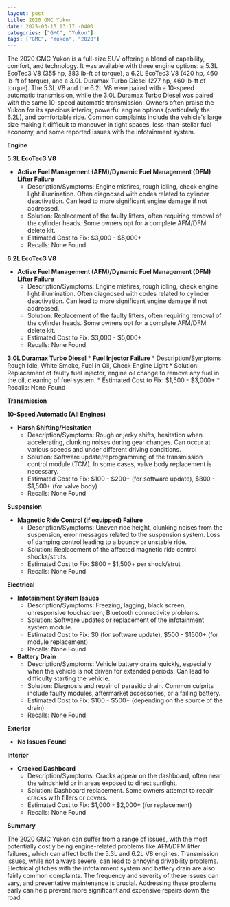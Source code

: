 ```yaml
---
layout: post
title: 2020 GMC Yukon
date: 2025-03-15 13:17 -0400
categories: ["GMC", "Yukon"]
tags: ["GMC", "Yukon", "2020"]
---
```

The 2020 GMC Yukon is a full-size SUV offering a blend of capability, comfort, and technology. It was available with three engine options: a 5.3L EcoTec3 V8 (355 hp, 383 lb-ft of torque), a 6.2L EcoTec3 V8 (420 hp, 460 lb-ft of torque), and a 3.0L Duramax Turbo Diesel (277 hp, 460 lb-ft of torque). The 5.3L V8 and the 6.2L V8 were paired with a 10-speed automatic transmission, while the 3.0L Duramax Turbo Diesel was paired with the same 10-speed automatic transmission. Owners often praise the Yukon for its spacious interior, powerful engine options (particularly the 6.2L), and comfortable ride. Common complaints include the vehicle's large size making it difficult to maneuver in tight spaces, less-than-stellar fuel economy, and some reported issues with the infotainment system.

**Engine**

**5.3L EcoTec3 V8**

*   **Active Fuel Management (AFM)/Dynamic Fuel Management (DFM) Lifter Failure**
    *   Description/Symptoms: Engine misfires, rough idling, check engine light illumination. Often diagnosed with codes related to cylinder deactivation. Can lead to more significant engine damage if not addressed.
    *   Solution: Replacement of the faulty lifters, often requiring removal of the cylinder heads. Some owners opt for a complete AFM/DFM delete kit.
    *   Estimated Cost to Fix: $3,000 - $5,000+
    *   Recalls: None Found

**6.2L EcoTec3 V8**

*   **Active Fuel Management (AFM)/Dynamic Fuel Management (DFM) Lifter Failure**
    *   Description/Symptoms: Engine misfires, rough idling, check engine light illumination. Often diagnosed with codes related to cylinder deactivation. Can lead to more significant engine damage if not addressed.
    *   Solution: Replacement of the faulty lifters, often requiring removal of the cylinder heads. Some owners opt for a complete AFM/DFM delete kit.
    *   Estimated Cost to Fix: $3,000 - $5,000+
    *   Recalls: None Found

**3.0L Duramax Turbo Diesel**
    * **Fuel Injector Failure**
    * Description/Symptoms: Rough Idle, White Smoke, Fuel in Oil, Check Engine Light
    * Solution: Replacement of faulty fuel injector, engine oil change to remove any fuel in the oil, cleaning of fuel system.
    * Estimated Cost to Fix: $1,500 - $3,000+
    * Recalls: None Found

**Transmission**

**10-Speed Automatic (All Engines)**

*   **Harsh Shifting/Hesitation**
    *   Description/Symptoms: Rough or jerky shifts, hesitation when accelerating, clunking noises during gear changes. Can occur at various speeds and under different driving conditions.
    *   Solution: Software update/reprogramming of the transmission control module (TCM). In some cases, valve body replacement is necessary.
    *   Estimated Cost to Fix: $100 - $200+ (for software update), $800 - $1,500+ (for valve body)
    *   Recalls: None Found

**Suspension**

*   **Magnetic Ride Control (if equipped) Failure**
    *   Description/Symptoms: Uneven ride height, clunking noises from the suspension, error messages related to the suspension system. Loss of damping control leading to a bouncy or unstable ride.
    *   Solution: Replacement of the affected magnetic ride control shocks/struts.
    *   Estimated Cost to Fix: $800 - $1,500+ per shock/strut
    *   Recalls: None Found

**Electrical**

*   **Infotainment System Issues**
    *   Description/Symptoms: Freezing, lagging, black screen, unresponsive touchscreen, Bluetooth connectivity problems.
    *   Solution: Software updates or replacement of the infotainment system module.
    *   Estimated Cost to Fix: $0 (for software update), $500 - $1500+ (for module replacement)
    *   Recalls: None Found
*   **Battery Drain**
    *   Description/Symptoms: Vehicle battery drains quickly, especially when the vehicle is not driven for extended periods. Can lead to difficulty starting the vehicle.
    *   Solution: Diagnosis and repair of parasitic drain. Common culprits include faulty modules, aftermarket accessories, or a failing battery.
    *   Estimated Cost to Fix: $100 - $500+ (depending on the source of the drain)
    *   Recalls: None Found

**Exterior**

*   **No Issues Found**

**Interior**

*   **Cracked Dashboard**
    *   Description/Symptoms: Cracks appear on the dashboard, often near the windshield or in areas exposed to direct sunlight.
    *   Solution: Dashboard replacement. Some owners attempt to repair cracks with fillers or covers.
    *   Estimated Cost to Fix: $1,000 - $2,000+ (for replacement)
    *   Recalls: None Found

**Summary**

The 2020 GMC Yukon can suffer from a range of issues, with the most potentially costly being engine-related problems like AFM/DFM lifter failures, which can affect both the 5.3L and 6.2L V8 engines. Transmission issues, while not always severe, can lead to annoying drivability problems. Electrical glitches with the infotainment system and battery drain are also fairly common complaints. The frequency and severity of these issues can vary, and preventative maintenance is crucial. Addressing these problems early can help prevent more significant and expensive repairs down the road.

